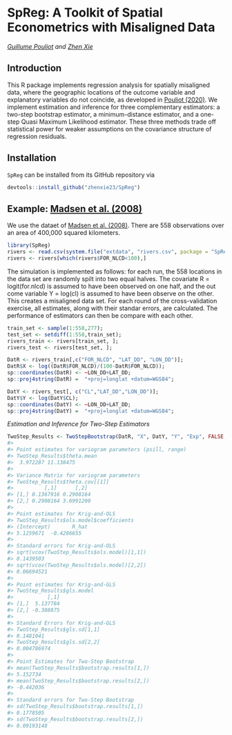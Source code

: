 SpReg: A Toolkit of Spatial Econometrics with Misaligned Data
================
*[Guillume Pouliot](https://sites.google.com/site/guillaumeallairepouliot) and [Zhen Xie](https://github.com/zhenxie23/)*

Introduction
------------

This R package implements regression analysis for spatially misaligned data, where the geographic locations of the outcome variable and explanatory variables do not coincide, as developed in [Pouliot (2020)](https://docs.google.com/viewer?a=v&pid=sites&srcid=ZGVmYXVsdGRvbWFpbnxndWlsbGF1bWVhbGxhaXJlcG91bGlvdHxneDoxN2QzNjYwNmQ5ODczYjE). We implement estimation and inference for three complementary estimators: a two-step bootstrap estimator, a minimum-distance estimator, and a one-step Quasi Maximum Likelihood estimator. These three methods trade off statistical power for weaker assumptions on the covariance structure of regression residuals.

Installation
-----------------------------

`SpReg` can be installed from its GitHub repository via
```r
devtools::install_github("zhenxie23/SpReg")
```

Example: [Madsen et al. (2008)](https://onlinelibrary.wiley.com/doi/abs/10.1002/env.888)
------------------------------
We use the dataet of [Madsen et al. (2008)](https://onlinelibrary.wiley.com/doi/abs/10.1002/env.888). There are 558 observations over an area of 400,000 squared kilometers.
```r
library(SpReg)
rivers <- read.csv(system.file("extdata", "rivers.csv", package = "SpReg"))
rivers <- rivers[which(rivers$FOR_NLCD<100),]
```
The simulation is implemented as follows: for each run, the 558 locations in the data set are randomly spilt into two equal halves. The covariate R = logit(for.nlcd) is assumed to have been observed on one half, and the out come variable Y = log(cl) is assumed to have been observe on the other. This creates a misaligned data set. For each round of the cross-validation exercise, all estimates, along with their standar errors, are calculated. The performance of estimators can then be compare with each other.
```r
train_set <- sample(1:558,277);
test_set <- setdiff(1:558,train_set);
rivers_train <- rivers[train_set, ];
rivers_test <- rivers[test_set, ];

DatR <- rivers_train[,c("FOR_NLCD", "LAT_DD", "LON_DD")];
DatR$X <- log((DatR$FOR_NLCD)/(100-DatR$FOR_NLCD));
sp::coordinates(DatR) <- ~LON_DD+LAT_DD;
sp::proj4string(DatR) =  "+proj=longlat +datum=WGS84";

DatY <- rivers_test[, c("CL","LAT_DD","LON_DD")];
DatY$Y <- log(DatY$CL);
sp::coordinates(DatY) <- ~LON_DD+LAT_DD;
sp::proj4string(DatY) =  "+proj=longlat +datum=WGS84";
```

*Estimation and Inference for Two-Step Estimators*
```r
TwoStep_Results <- TwoStepBootstrap(DatR, "X", DatY, "Y", "Exp", FALSE, FALSE, cutoff = 295, cutoff_u = 40);
#> 
#> Point estimates for variogram parameters (psill, range)
#> TwoStep_Results$theta.mean
#>  3.972287 11.138475
#>
#> Variance Matrix for variogram parameters
#> TwoStep_Results$theta.cov[[1]]
#>          [,1]      [,2]
#> [1,] 0.1367916 0.2908164
#> [2,] 0.2908164 3.6991200
#>
#> Point estimates for Krig-and-OLS
#> TwoStep_Results$ols.model$coefficients
#> (Intercept)       R_hat 
#> 5.1259671  -0.4286655 
#>
#> Standard errors for Krig-and-OLS
#> sqrt(vcov(TwoStep_Results$ols.model)[1,1])
#> 0.1439503
#> sqrt(vcov(TwoStep_Results$ols.model)[2,2])
#> 0.06694521
#>
#> Point estimates for Krig-and-GLS
#> TwoStep_Results$gls.model
#>           [,1]
#> [1,]  5.137784
#> [2,] -0.388875
#>
#> Standard Errors for Krig-and-GLS
#> TwoStep_Results$gls.sd[1,1]
#> 0.1481041
#> TwoStep_Results$gls.sd[2,2]
#> 0.004786974
#>
#> Point Estimates for Two-Step Bootstrap
#> mean(TwoStep_Results$bootstrap.results[1,])
#> 5.152734
#> mean(TwoStep_Results$bootstrap.results[2,])
#> -0.442036
#>
#> Standard errors for Two-Step Bootstrap
#> sd(TwoStep_Results$bootstrap.results[1,])
#> 0.1778505
#> sd(TwoStep_Results$bootstrap.results[2,])
#> 0.09193148
```
